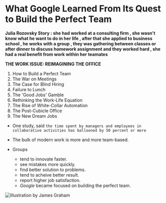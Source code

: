 # What Google Learned From Its Quest to Build the Perfect Team

**Julia Rozovsky Story : she had worked at a consulting firm , she wasn't know what he want to do in her life , after that she applied to business school , he works with a group , they was gathering between classes or after dinner to discuss homework assignment and they worked hard , she had a real benefit from work within her teamates**

**THE WORK ISSUE: REIMAGINING THE OFFICE**
1. How to Build a Perfect Team
2. The War on Meetings
3. The Case for Blind Hiring
4. Failure to Lunch
5. The 'Good Jobs' Gamble
6. Rethinking the Work-Life Equation
7. The Rise of White-Collar Automation
8. The Post-Cubicle Office
9. The New Dream Jobs

- One study, said `the time spent by managers and employees in collaborative activities has ballooned by 50 percent or more`

- The bulk of modern work is more and more team-based.

- Groups 
  - tend to innovate faster.
  - see mistakes more quickly.
  - find better solution to problems.
  - tend to acheive better result.
  - report higher job satisfaction.
  - *Google* became focused on building the perfect team.

![Illustration by James Graham](https://static01.nyt.com/images/2016/02/28/magazine/28mag-teams2/28mag-teams2-superJumbo.jpg?quality=90&auto=webp)